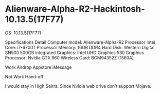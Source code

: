# Alienware-Alpha-R2-Hackintosh-10.13.5(17F77)

OS: 10.13.5(17F77)

Specifications	Detail
Computer model:	Alienware-Alpha-R2
Processor	Intel Core: i7-6700T Processor
Memory:	16GB DDR4
Hard Disk:	Western Digital SN500 500GB
Integrated Graphics:	Intel UHD Graphics 530
Graphics Processor:	Nvidia GTX 960
Wireless Card:	BCM94352Z (1560A)

Work
Airdrop
Appstore
iMessage

Not Work
Hand-off

I would stay in High Seirra. 
Since Nvidia web drive don't support Mojave.
